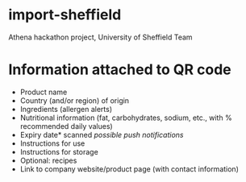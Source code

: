 # import-sheffield
Athena hackathon project, University of Sheffield Team

# Information attached to QR code
+ Product name
+ Country (and/or region) of origin
+ Ingredients (allergen alerts)
+ Nutritional information (fat, carbohydrates, sodium, etc., with % recommended daily values)
+ Expiry date* scanned *possible push notifications*
+ Instructions for use
+ Instructions for storage
+ Optional: recipes
+ Link to company website/product page (with contact information)
